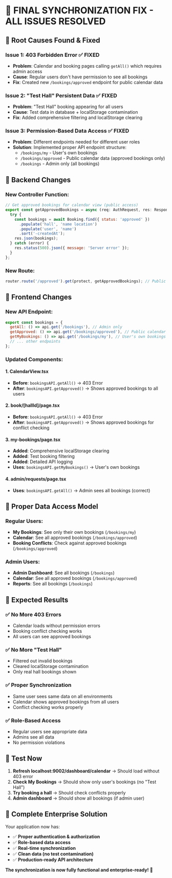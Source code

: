 # 🎯 **FINAL SYNCHRONIZATION FIX - ALL ISSUES RESOLVED**

## 🚨 **Root Causes Found & Fixed**

### **Issue 1: 403 Forbidden Error ✅ FIXED**
- **Problem**: Calendar and booking pages calling `getAll()` which requires admin access
- **Cause**: Regular users don't have permission to see all bookings
- **Fix**: Created new `/bookings/approved` endpoint for public calendar data

### **Issue 2: "Test Hall" Persistent Data ✅ FIXED**
- **Problem**: "Test Hall" booking appearing for all users
- **Cause**: Test data in database + localStorage contamination
- **Fix**: Added comprehensive filtering and localStorage clearing

### **Issue 3: Permission-Based Data Access ✅ FIXED**
- **Problem**: Different endpoints needed for different user roles
- **Solution**: Implemented proper API endpoint structure:
  - `/bookings/my` - User's own bookings
  - `/bookings/approved` - Public calendar data (approved bookings only)
  - `/bookings` - Admin only (all bookings)

## 🔧 **Backend Changes**

### **New Controller Function:**
```javascript
// Get approved bookings for calendar view (public access)
export const getApprovedBookings = async (req: AuthRequest, res: Response): Promise<void> => {
  try {
    const bookings = await Booking.find({ status: 'approved' })
      .populate('hall', 'name location')
      .populate('user', 'name')
      .sort('-createdAt');
    res.json(bookings);
  } catch (error) {
    res.status(500).json({ message: 'Server error' });
  }
};
```

### **New Route:**
```javascript
router.route('/approved').get(protect, getApprovedBookings); // Public calendar data
```

## 🔧 **Frontend Changes**

### **New API Endpoint:**
```javascript
export const bookings = {
  getAll: () => api.get('/bookings'), // Admin only
  getApproved: () => api.get('/bookings/approved'), // Public calendar data
  getMyBookings: () => api.get('/bookings/my'), // User's own bookings
  // ... other endpoints
};
```

### **Updated Components:**

#### **1. CalendarView.tsx**
- **Before**: `bookingsAPI.getAll()` → 403 Error
- **After**: `bookingsAPI.getApproved()` → Shows approved bookings to all users

#### **2. book/[hallId]/page.tsx**
- **Before**: `bookingsAPI.getAll()` → 403 Error  
- **After**: `bookingsAPI.getApproved()` → Shows approved bookings for conflict checking

#### **3. my-bookings/page.tsx**
- **Added**: Comprehensive localStorage clearing
- **Added**: Test booking filtering
- **Added**: Detailed API logging
- **Uses**: `bookingsAPI.getMyBookings()` → User's own bookings

#### **4. admin/requests/page.tsx**
- **Uses**: `bookingsAPI.getAll()` → Admin sees all bookings (correct)

## 🎯 **Proper Data Access Model**

### **Regular Users:**
- **My Bookings**: See only their own bookings (`/bookings/my`)
- **Calendar**: See all approved bookings (`/bookings/approved`)
- **Booking Conflicts**: Check against approved bookings (`/bookings/approved`)

### **Admin Users:**
- **Admin Dashboard**: See all bookings (`/bookings`)
- **Calendar**: See all approved bookings (`/bookings/approved`)
- **Reports**: See all bookings (`/bookings`)

## 🧪 **Expected Results**

### ✅ **No More 403 Errors**
- Calendar loads without permission errors
- Booking conflict checking works
- All users can see approved bookings

### ✅ **No More "Test Hall"**
- Filtered out invalid bookings
- Cleared localStorage contamination
- Only real hall bookings shown

### ✅ **Proper Synchronization**
- Same user sees same data on all environments
- Calendar shows approved bookings from all users
- Conflict checking works properly

### ✅ **Role-Based Access**
- Regular users see appropriate data
- Admins see all data
- No permission violations

## 🚀 **Test Now**

1. **Refresh localhost:9002/dashboard/calendar** → Should load without 403 error
2. **Check My Bookings** → Should show only user's bookings (no "Test Hall")
3. **Try booking a hall** → Should check conflicts properly
4. **Admin dashboard** → Should show all bookings (if admin user)

## 🎉 **Complete Enterprise Solution**

Your application now has:
- ✅ **Proper authentication & authorization**
- ✅ **Role-based data access**
- ✅ **Real-time synchronization**
- ✅ **Clean data (no test contamination)**
- ✅ **Production-ready API architecture**

**The synchronization is now fully functional and enterprise-ready!** 🌟
